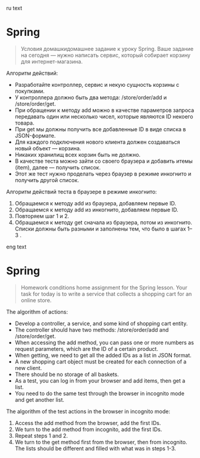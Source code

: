 ru text

#  **Spring**

> Условия домашкидомашнее задание к уроку Spring.
Ваше задание на сегодня — нужно написать сервис, который собирает корзину для интернет-магазина.




Алгоритм действий:

-  Разработайте контроллер, сервис и некую сущность корзины с покупками.
- У контроллера должно быть два метода: /store/order/add и /store/order/get.
- При обращении к методу add можно в качестве параметров запроса передавать один или несколько чисел, которые являются ID некоего товара.
- При get мы должны получить все добавленные ID в виде списка в JSON-формате.
- Для каждого подключения нового клиента должен создаваться новый объект — корзина.
- Никаких хранилищ всех корзин быть не должно.
- В качестве теста можно зайти со своего браузера и добавить итемы (item), далее — получить список.
- Этот же тест нужно проделать через браузер в режиме инкогнито и получить другой список.

Алгоритм действий теста в браузере в режиме инкогнито:

1. Обращаемся к методу add из браузера, добавляем первые ID.
2. Обращаемся к методу add из инкогнито, добавляем первые ID.
3. Повторяем шаг 1 и 2.
4. Обращаемся к методу get сначала из браузера, потом из инкогнито. Списки должны быть разными и заполнены тем, что было в шагах 1–3 .

eng text

#  **Spring**

> Homework conditions home assignment for the Spring lesson.
Your task for today is to write a service that collects a shopping cart for an online store.




The algorithm of actions:

- Develop a controller, a service, and some kind of shopping cart entity.
- The controller should have two methods: /store/order/add and /store/order/get.
- When accessing the add method, you can pass one or more numbers as request parameters, which are the ID of a certain product.
- When getting, we need to get all the added IDs as a list in JSON format.
- A new shopping cart object must be created for each connection of a new client.
- There should be no storage of all baskets.
- As a test, you can log in from your browser and add items, then get a list.
- You need to do the same test through the browser in incognito mode and get another list.

The algorithm of the test actions in the browser in incognito mode:

1. Access the add method from the browser, add the first IDs.
2. We turn to the add method from incognito, add the first IDs.
3. Repeat steps 1 and 2.
4. We turn to the get method first from the browser, then from incognito. The lists should be different and filled with what was in steps 1-3.
